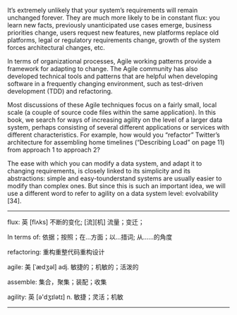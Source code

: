 It’s extremely unlikely that your system’s requirements will remain unchanged forever. They are much more likely to be in constant flux: you learn new facts, previously unanticipated use cases emerge, business priorities change, users request new features, new platforms replace old platforms, legal or regulatory requirements change, growth of the system forces architectural changes, etc.

In terms of organizational processes, Agile working patterns provide a framework for adapting to change. The Agile community has also developed technical tools and patterns that are helpful when developing software in a frequently changing environment, such as test-driven development (TDD) and refactoring.

Most discussions of these Agile techniques focus on a fairly small, local scale (a couple of source code files within the same application). In this book, we search for ways of increasing agility on the level of a larger data system, perhaps consisting of several different applications or services with different characteristics. For example, how would you “refactor” Twitter’s architecture for assembling home timelines (“Describing Load” on page 11) from approach 1 to approach 2?

The ease with which you can modify a data system, and adapt it to changing requirements, is closely linked to its simplicity and its abstractions: simple and easy-tounderstand systems are usually easier to modify than complex ones. But since this is such an important idea, we will use a different word to refer to agility on a data system level: evolvability [34].

----

flux: 英 [flʌks] 不断的变化; [流][机] 流量；变迁；

In terms of: 依据；按照；在…方面；以…措词; 从……的角度

refactoring: 重构重整代码重构设计

agile: 美 [ˈædʒəl] adj. 敏捷的；机敏的；活泼的

assemble:  集合，聚集；装配；收集

agility: 英 [ə'dʒɪlətɪ] n. 敏捷；灵活；机敏

----

